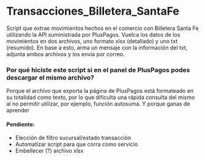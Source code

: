 # Transacciones_Billetera_SantaFe
Script que extrae movimientos hechos en el comercio con Billetera Santa Fe utilizando la API suministrada por PlusPagos.
Vuelca los datos de los movimientos en dos archivos, uno formato xlsx (detallado) y uno txt (resumido). 
En base a esto, arma un mensaje con la información del txt, adjunta ambos archivos y los envía por correo.

### Por qué hiciste este script si en el panel de PlusPagos podes descargar el mismo archivo?
Porque el archivo que exporta la página de PlusPagos está formateado en su totalidad como texto, por lo que dificulta una rápida consulta del mismo al no permitir utilizar, por ejemplo, función autosuma.
Y porque ganas de aprender 

#### Pendiente:
* Elección de filtro sucursal/estado transacción
* Automatizar script para que corra como servicio
* Embellecer (?) archivo xlsx
